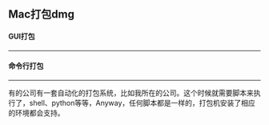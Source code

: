 ## Mac打包dmg

#### 

#### GUI打包

----





#### 命令行打包

--------

有的公司有一套自动化的打包系统，比如我所在的公司。这个时候就需要脚本来执行了，shell、python等等，Anyway，任何脚本都是一样的，打包机安装了相应的环境都会支持。